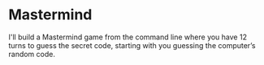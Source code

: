 # Mastermind
I'll build a Mastermind game from the command line where you have 12 turns to guess the secret code, starting with you guessing the computer’s random code.
